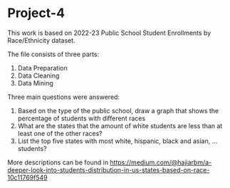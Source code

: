 # Project-4
This work is based on 2022-23 Public School Student Enrollments by Race/Ethnicity dataset.

The file consists of three parts:

1) Data Preparation
2) Data Cleaning
3) Data Mining
   
Three main questions were answered:
1) Based on the type of the public school, draw a graph that shows the percentage of students with different races
2) What are the states that the amount of white students are less than at least one of the other races?
3) List the top five states with most white, hispanic, black and asian, ... students?


More descriptions can be found in https://medium.com/@hajiarbm/a-deeper-look-into-students-distribution-in-us-states-based-on-race-10c11769f549
